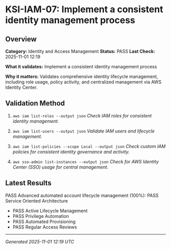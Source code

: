 # KSI-IAM-07: Implement a consistent identity management process

## Overview

**Category:** Identity and Access Management
**Status:** PASS
**Last Check:** 2025-11-01 12:19

**What it validates:** Implement a consistent identity management process

**Why it matters:** Validates comprehensive identity lifecycle management, including role usage, policy activity, and centralized management via AWS Identity Center.

## Validation Method

1. `aws iam list-roles --output json`
   *Check IAM roles for consistent identity management.*

2. `aws iam list-users --output json`
   *Validate IAM users and lifecycle management.*

3. `aws iam list-policies --scope Local --output json`
   *Check custom IAM policies for consistent identity governance and activity.*

4. `aws sso-admin list-instances --output json`
   *Check for AWS Identity Center (SSO) usage for central management.*

## Latest Results

PASS Advanced automated account lifecycle management (100%): PASS Service Oriented Architecture
- PASS Active Lifecycle Management
- PASS Privilege Automation
- PASS Automated Provisioning
- PASS Regular Access Reviews

---
*Generated 2025-11-01 12:19 UTC*